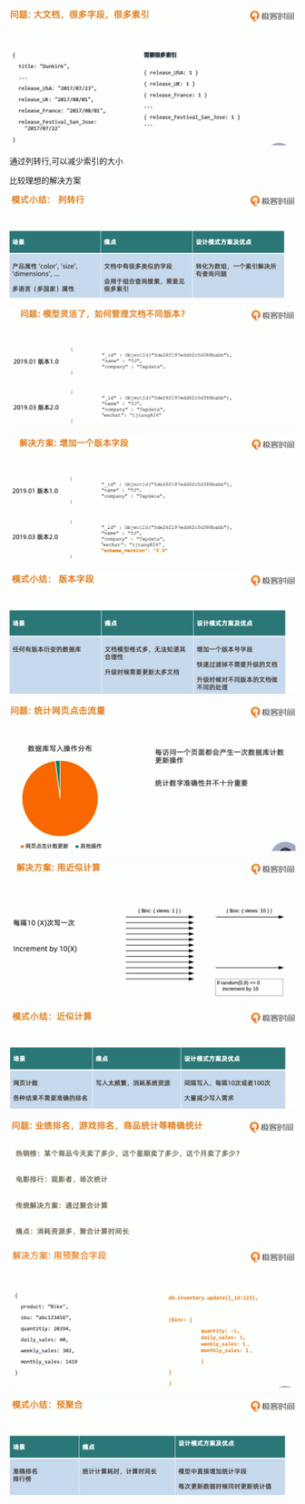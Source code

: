 ![1646655237976](README/1646655237976.png)

 

通过列转行,可以减少索引的大小

比较理想的解决方案



![1646655420518](README/1646655420518.png)

![1646655466989](README/1646655466989.png)

![1646655542912](README/1646655542912.png)

![1646655568043](README/1646655568043.png)

![1646655606536](README/1646655606536.png)

 

![1646655693764](README/1646655693764.png)

![1646656171873](README/1646656171873.png)

![1646656184823](README/1646656184823.png) 

![1646656309270](README/1646656309270.png)

![1646656466874](README/1646656466874.png)